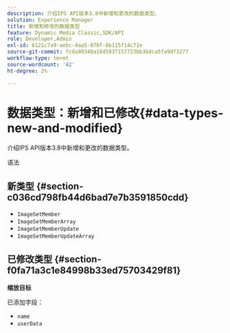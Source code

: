 ```yaml
---
description: 介绍IPS API版本3.8中新增和更改的数据类型。
solution: Experience Manager
title: 新增和修改的数据类型
feature: Dynamic Media Classic,SDK/API
role: Developer,Admin
exl-id: 6121c7a9-aebc-4aa5-970f-8b115f14c71e
source-git-commit: fcda99340a18d5037157723bb3bdca5fa9df3277
workflow-type: tm+mt
source-wordcount: '42'
ht-degree: 2%

---
```


# 数据类型：新增和已修改{#data-types-new-and-modified}

介绍IPS API版本3.8中新增和更改的数据类型。

语法

## 新类型 {#section-c036cd798fb44d6bad7e7b3591850cdd}

* `ImageSetMember`
* `ImageSetMemberArray`
* `ImageSetMemberUpdate`
* `ImageSetMemberUpdateArray`

## 已修改类型 {#section-f0fa71a3c1e84998b33ed75703429f81}

**缩放目标**

已添加字段：

* `name`
* `userData`
